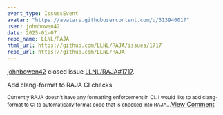 ```yaml
---
event_type: IssuesEvent
avatar: "https://avatars.githubusercontent.com/u/31394001?"
user: johnbowen42
date: 2025-01-07
repo_name: LLNL/RAJA
html_url: https://github.com/LLNL/RAJA/issues/1717
repo_url: https://github.com/LLNL/RAJA
---
```


<a href='https://github.com/johnbowen42' target='_blank'>johnbowen42</a> closed issue <a href='https://github.com/LLNL/RAJA/issues/1717' target='_blank'>LLNL/RAJA#1717</a>.

<p>Add clang-format to RAJA CI checks</p><small>Currently RAJA doesn't have any formatting enforcement in CI.  I would like to add clang-format to CI to automatically format code that is checked into RAJA...</small><a href='https://github.com/LLNL/RAJA/issues/1717' target='_blank'>View Comment</a>
